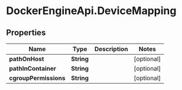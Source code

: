 # DockerEngineApi.DeviceMapping

## Properties

Name | Type | Description | Notes
------------ | ------------- | ------------- | -------------
**pathOnHost** | **String** |  | [optional] 
**pathInContainer** | **String** |  | [optional] 
**cgroupPermissions** | **String** |  | [optional] 


